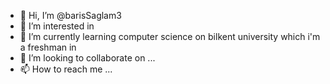- 👋 Hi, I’m @barisSaglam3
- 👀 I’m interested in 
- 🌱 I’m currently learning computer science on bilkent university which i'm a freshman in
- 💞️ I’m looking to collaborate on ...
- 📫 How to reach me ...

<!---
barisSaglam3/barisSaglam3 is a ✨ special ✨ repository because its `README.md` (this file) appears on your GitHub profile.
You can click the Preview link to take a look at your changes.
--->
